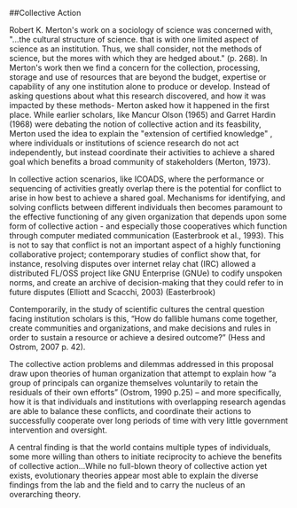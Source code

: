 ##Collective Action
<br>

Robert K. Merton's work on a sociology of science was concerned with, "...the cultural structure of science. that is with one limited aspect of science as an institution. Thus, we shall consider, not the methods of science, but the mores with which they are hedged about." (p. 268). In Merton's work then we find a concern for the collection, processing, storage and use of resources that are beyond the budget, expertise or capability of any one institution alone to produce or develop. Instead of asking questions about what this research discovered, and how it was impacted by these methods- Merton asked how it happened in the first place.  While earlier scholars, like Mancur Olson (1965) and Garret Hardin (1968) were debating the notion of collective action and its feasbility, Merton used the idea to explain the "extension of certified knowledge" , where individuals or institutions of science research do not act independently, but instead coordinate their activities to achieve a shared goal which benefits a broad community of stakeholders (Merton, 1973). 

In collective action scenarios, like ICOADS, where the performance or sequencing of activities greatly overlap there is the potential for conflict to arise in how best to achieve a shared goal. Mechanisms for identifying, and solving conflicts between different individuals then becomes paramount to the effective functioning of any given organization that depends upon some form of collective action - and especially those cooperatives which function through computer mediated communication (Easterbrook et al., 1993). This is not to say that conflict is not an important aspect of a highly functioning collaborative project; contemporary studies of conflict show that, for instance, resolving disputes over internet relay chat (IRC) allowed a distributed FL/OSS project like GNU Enterprise (GNUe) to codify unspoken norms, and create an archive of decision-making that they could refer to in future disputes (Elliott and Scacchi, 2003)
(Easterbrook)

Contemporarily, in the study of scientific cultures the central question facing institution scholars is this, “How do fallible humans come together, create communities and organizations, and make decisions and rules in order to sustain a resource or achieve a desired outcome?” (Hess and Ostrom, 2007 p.  42).

The collective action problems and dilemmas addressed in this proposal draw upon theories of human organization that attempt to explain how “a group of principals can organize themselves voluntarily to retain the residuals of their own efforts” (Ostrom, 1990 p.25) – and more specifically, how it is that individuals and institutions with overlapping research agendas are able to balance these conflicts, and coordinate their actions to successfully cooperate over long periods of time with very little government intervention and oversight.

A central finding is that the world contains multiple types of individuals, some more willing than others to initiate reciprocity to achieve the benefits of collective action...While no full-blown theory of collective action yet exists, evolutionary theories appear most able to explain the diverse findings from the lab and the field and to carry the nucleus of an overarching theory.